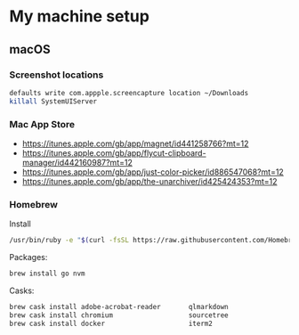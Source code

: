 # My machine setup

## macOS

### Screenshot locations

```bash
defaults write com.appple.screencapture location ~/Downloads
killall SystemUIServer
```

### Mac App Store

* https://itunes.apple.com/gb/app/magnet/id441258766?mt=12
* https://itunes.apple.com/gb/app/flycut-clipboard-manager/id442160987?mt=12
* https://itunes.apple.com/gb/app/just-color-picker/id886547068?mt=12
* https://itunes.apple.com/gb/app/the-unarchiver/id425424353?mt=12

### Homebrew

Install
```bash
/usr/bin/ruby -e "$(curl -fsSL https://raw.githubusercontent.com/Homebrew/install/master/install)"
```

Packages:
```bash
brew install go	nvm
```

Casks:
```bash
brew cask install adobe-acrobat-reader       qlmarkdown                 visual-studio-code
brew cask install chromium                   sourcetree                 zoomus
brew cask install docker                     iterm2                     kap
```
